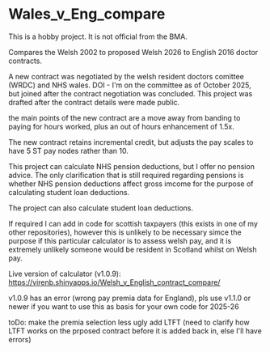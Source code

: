 # Wales_v_Eng_compare

This is a hobby project. It is not official from the BMA.

Compares the Welsh 2002 to proposed Welsh 2026 to English 2016 doctor contracts. 

A new contract was negotiated by the welsh resident doctors comittee (WRDC) and NHS wales. DOI - I'm on the committee as of October 2025, but joined after the contract negotiation was concluded. This project was drafted after the contract details were made public.

the main points of the new contract are a move away from banding to paying for hours worked, plus an out of hours enhancement of 1.5x. 

The new contract retains incremental credit, but adjusts the pay scales to have 5 ST pay nodes rather than 10. 

This project can calculate NHS pension deductions, but I offer no pension advice. The only clarification that is still required regarding pensions is whether NHS pension deductions affect gross imcome for the purpose of calculating student loan deductions.

The project can also calculate student loan deductions. 

If required I can add in code for scottish taxpayers (this exists in one of my other repositories), however this is unlikely to be necessary simce the purpose if this particular calculator is to assess welsh pay, and it is extremely unlikely someone would be resident in Scotland whilst on Welsh pay.

Live version of calculator (v1.0.9): https://virenb.shinyapps.io/Welsh_v_English_contract_compare/

v1.0.9 has an error (wrong pay premia data for England), pls use v1.1.0 or newer if you want to use this as basis for your own code for 2025-26 

toDo:
make the premia selection less ugly
add LTFT (need to clarify how LTFT works on the prposed contract before it is added back in, else I'll have errors)

